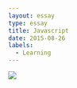 ```yaml
---
layout: essay
type: essay
title: Javascript
date: 2015-08-26
labels:
  - Learning
---
```


<img class="ui tiny left circular floated image" src="../images/javascimg.jpg">
